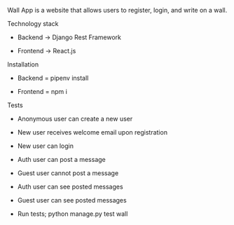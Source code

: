 Wall App is a website that allows users to register, login, and write on a wall.

Technology stack

- Backend -> Django Rest Framework

- Frontend -> React.js

Installation

- Backend = pipenv install 

- Frontend = npm i

Tests

- Anonymous user can create a new user

- New user receives welcome email upon registration

- New user can login

- Auth user can post a message

- Guest user cannot post a message

- Auth user can see posted messages

- Guest user can see posted messages

* Run tests; python manage.py test wall
